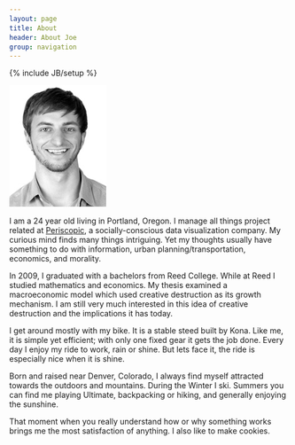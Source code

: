 ```yaml
---
layout: page
title: About
header: About Joe
group: navigation
---
```

{% include JB/setup %}

<div id="headshot"><img src="/assets/img/joe-hand.jpg" alt="Joe Hand"></div>     

I am a 24 year old living in Portland, Oregon. I manage all things project related at [Periscopic](http://periscopic.com), a socially-conscious data visualization company. My curious mind finds many things intriguing. Yet my thoughts usually have something to do with information, urban planning/transportation, economics, and morality.

In 2009, I graduated with a bachelors from Reed College. While at Reed I studied mathematics and economics. My thesis examined a macroeconomic model which used creative destruction as its growth mechanism. I am still very much interested in this idea of creative destruction and the implications it has today.

I get around mostly with my bike. It is a stable steed built by Kona. Like me, it is simple yet efficient; with only one fixed gear it gets the job done. Every day I enjoy my ride to work, rain or shine. But lets face it, the ride is especially nice when it is shine.

Born and raised near Denver, Colorado, I always find myself attracted towards the outdoors and mountains. During the Winter I ski. Summers you can find me playing Ultimate, backpacking or hiking, and generally enjoying the sunshine.

That moment when you really understand how or why something works brings me the most satisfaction of anything. I also like to make cookies.